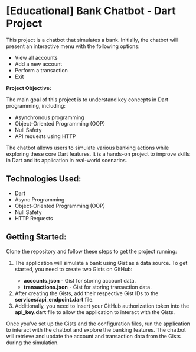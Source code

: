 <!DOCTYPE html>
<html lang="en">
<head>
  <meta charset="UTF-8">
  <meta name="viewport" content="width=device-width, initial-scale=1.0">
</head>
<body>

  <h1>[Educational] Bank Chatbot - Dart Project</h1>
  
  <p>This project is a chatbot that simulates a bank. Initially, the chatbot will present an interactive menu with the following options:</p>

  <ul>
    <li>View all accounts</li>
    <li>Add a new account</li>
    <li>Perform a transaction</li>
    <li>Exit</li>
  </ul>

  <p><strong>Project Objective:</strong></p>
  <p>The main goal of this project is to understand key concepts in Dart programming, including:</p>
  <ul>
    <li>Asynchronous programming</li>
    <li>Object-Oriented Programming (OOP)</li>
    <li>Null Safety</li>
    <li>API requests using HTTP</li>
  </ul>

  <p>The chatbot allows users to simulate various banking actions while exploring these core Dart features. It is a hands-on project to improve skills in Dart and its application in real-world scenarios.</p>

  <h2>Technologies Used:</h2>
  <ul>
    <li>Dart</li>
    <li>Async Programming</li>
    <li>Object-Oriented Programming (OOP)</li>
    <li>Null Safety</li>
    <li>HTTP Requests</li>
  </ul>

  <h2>Getting Started:</h2>
  <p>Clone the repository and follow these steps to get the project running:</p>
  <ol>
    <li>The application will simulate a bank using Gist as a data source. To get started, you need to create two Gists on GitHub:</li>
    <ul>
      <li><strong>accounts.json</strong> - Gist for storing account data.</li>
      <li><strong>transactions.json</strong> - Gist for storing transaction data.</li>
    </ul>
    <li>After creating the Gists, add their respective Gist IDs to the <strong>services/api_endpoint.dart</strong> file.</li>
    <li>Additionally, you need to insert your GitHub authorization token into the <strong>api_key.dart</strong> file to allow the application to interact with the Gists.</li>
  </ol>
  
  <p>Once you've set up the Gists and the configuration files, run the application to interact with the chatbot and explore the banking features. The chatbot will retrieve and update the account and transaction data from the Gists during the simulation.</p>
</body>
</html>
